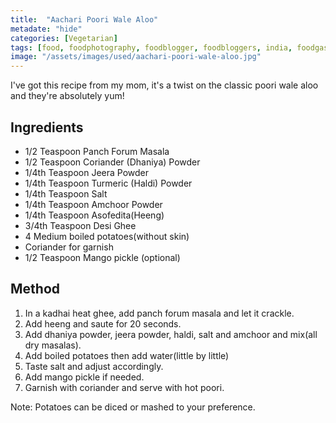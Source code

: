```yaml
---
title:  "Aachari Poori Wale Aloo"
metadate: "hide"
categories: [Vegetarian]
tags: [food, foodphotography, foodblogger, foodbloggers, india, foodgasm, indianfood, love, foodcoma, foodporn,indiancooking, indianrecipe, foodlovers, indianfood, indianfoodbloggers, foodiesofinstagram, foodlove, indian, indiancouple, eatlocal, eathealthy, eatwell, desifood, trending, tasty, taste, yummyinmytummy, foodie, instafood, instafoodie, foodstagram, instagood, passionatepaprika, foodblog, easy, indian, recipe, mothersrecipe, cooking, easycooking, easyrecipe, simple, simplefood, pooriwalealoo, poorialoo, purialu, purialoo, easycooking, indiancooking]
image: "/assets/images/used/aachari-poori-wale-aloo.jpg"
---
```


I've got this recipe from my mom, it's a twist on the classic poori wale aloo and they're absolutely yum!

## Ingredients

- 1/2 Teaspoon Panch Forum Masala
- 1/2 Teaspoon Coriander (Dhaniya) Powder
- 1/4th Teaspoon Jeera Powder
- 1/4th Teaspoon Turmeric (Haldi) Powder
- 1/4th Teaspoon Salt
- 1/4th Teaspoon Amchoor Powder
- 1/4th Teaspoon Asofedita(Heeng)
- 3/4th Teaspoon Desi Ghee
- 4 Medium boiled potatoes(without skin)
- Coriander for garnish
- 1/2 Teaspoon Mango pickle (optional)

## Method

1. In a kadhai heat ghee, add panch forum masala and let it crackle. 
2. Add heeng and saute for 20 seconds.
3. Add dhaniya powder, jeera powder, haldi, salt and amchoor and mix(all dry masalas).
4. Add boiled potatoes then add water(little by little)
5. Taste salt and adjust accordingly.
6. Add mango pickle if needed.
7. Garnish with coriander and serve with hot poori.

Note: Potatoes can be diced or mashed to your preference. 